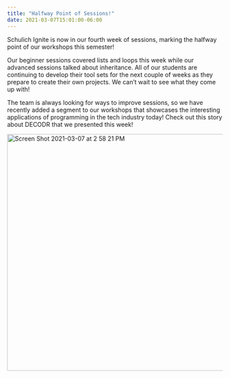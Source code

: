 ```yaml
---
title: "Halfway Point of Sessions!"
date: 2021-03-07T15:01:00-06:00
---
```

Schulich Ignite is now in our fourth week of sessions, marking the halfway point of our workshops this semester!

Our beginner sessions covered lists and loops this week while our advanced sessions talked about inheritance. All of our students are continuing to develop their tool sets for the next couple of weeks as they prepare to create their own projects. We can’t wait to see what they come up with!

The team is always looking for ways to improve sessions, so we have recently added a segment to our workshops that showcases the interesting applications of programming in the tech industry today! Check out this story about DECODR that we presented this week!

<img width="552" alt="Screen Shot 2021-03-07 at 2 58 21 PM" src="https://user-images.githubusercontent.com/60020431/110256335-92656b80-7f55-11eb-95e9-339bf9a58abb.png">
